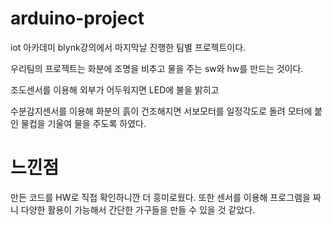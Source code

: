 # arduino-project

iot 아카데미 blynk강의에서 마지막날 진행한 팀별 프로젝트이다.

우리팀의 프로젝트는 화분에 조명을 비추고 물을 주는 sw와 hw를 만드는 것이다.

조도센서를 이용해 외부가 어두워지면 LED에 불을 밝히고

수분감지센서를 이용해 화분의 흙이 건조해지면 서보모터를 일정각도로 돌려 모터에 붙인 물컵을 기울여 물을 주도록 하였다.

# 느낀점
만든 코드를 HW로 직접 확인하니깐 더 흥미로웠다. 또한 센서를 이용해 프로그램을 짜니 다양한 활용이 가능해서 간단한 가구들을 만들 수 있을 것 같았다.
